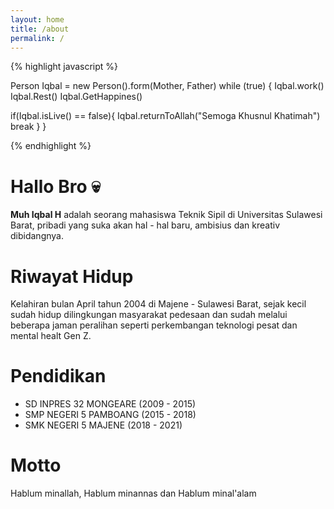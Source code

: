 ```yaml
---
layout: home
title: /about
permalink: /
---
```


{% highlight javascript %}

Person Iqbal = new Person().form(Mother, Father)
while (true) {
  Iqbal.work()
  Iqbal.Rest()
  Iqbal.GetHappines()

  if(Iqbal.isLive() == false){
      Iqbal.returnToAllah("Semoga Khusnul Khatimah")
      break
  }
}

{% endhighlight %}

# Hallo Bro 💀
<strong>Muh Iqbal H</strong> adalah seorang mahasiswa Teknik Sipil di Universitas Sulawesi Barat, pribadi yang suka akan hal - hal baru, ambisius dan kreativ dibidangnya.

# Riwayat Hidup
Kelahiran bulan April tahun 2004 di Majene - Sulawesi Barat, sejak kecil sudah hidup dilingkungan masyarakat pedesaan dan sudah melalui beberapa jaman peralihan seperti perkembangan teknologi pesat dan mental healt Gen Z.

# Pendidikan
- SD INPRES 32 MONGEARE (2009 - 2015)
- SMP NEGERI 5 PAMBOANG (2015 - 2018)
- SMK NEGERI 5 MAJENE (2018 - 2021)

# Motto
Hablum minallah, Hablum minannas dan Hablum minal'alam
